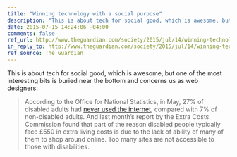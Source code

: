 ```yaml
---
title: "Winning technology with a social purpose"
description: "This is about tech for social good, which is awesome, but one of the most interesting bits is buried near the bottom and concerns us as web designers."
date: 2015-07-15 14:24:06 -04:00
comments: false
ref_url: http://www.theguardian.com/society/2015/jul/14/winning-technology-social-purpose-bionic-arm
in_reply_to: http://www.theguardian.com/society/2015/jul/14/winning-technology-social-purpose-bionic-arm
ref_source: The Guardian
---
```


This is about tech for social good, which is awesome, but one of the most interesting bits is buried near the bottom and concerns us as web designers:

>  According to the Office for National Statistics, in May, 27% of disabled adults had [never used the internet](http://www.ons.gov.uk/ons/publications/re-reference-tables.html?edition=tcm%3A77-395602), compared with 7% of non-disabled adults. And last month’s report by the Extra Costs Commission found that part of the reason disabled people typically face £550 in extra living costs is due to the lack of ability of many of them to shop around online. Too many sites are not accessible to those with disabilities.